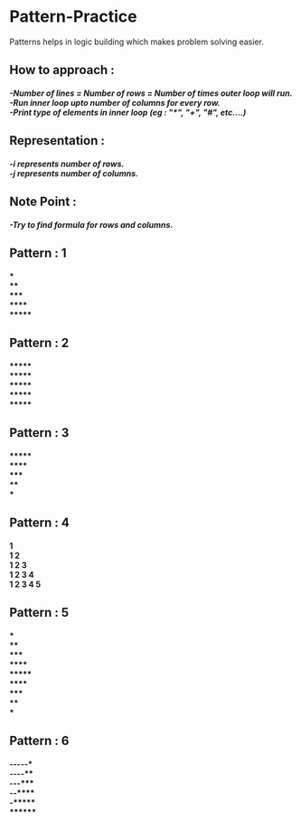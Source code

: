 # Pattern-Practice
Patterns helps in logic building which makes problem solving easier.

## How to approach :
##### -Number of lines = Number of rows = Number of times outer loop will run. <br> -Run inner loop upto number of columns for every row. <br> -Print type of elements in inner loop (eg : "*", "+", "#", etc....)

## Representation :
##### -**i** represents number of rows. <br> -**j** represents number of columns.

## Note Point : 
##### -Try to find formula for rows and columns.

## Pattern : 1
#### * <br> ** <br> *** <br> **** <br> *****

## Pattern : 2
#### ***** <br> ***** <br> ***** <br> ***** <br> *****

## Pattern : 3
#### ***** <br> **** <br> *** <br> ** <br> *

## Pattern : 4
#### 1 <br> 1 2 <br> 1 2 3 <br> 1 2 3 4 <br> 1 2 3 4 5

## Pattern : 5
#### * <br> ** <br> *** <br> **** <br> ***** <br> **** <br> *** <br> ** <br> *

## Pattern : 6
#### -----* <br> ----** <br> ---*** <br> --**** <br> -***** <br> ******

